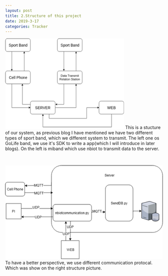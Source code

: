 ```yaml
---
layout: post
title: 2.Structure of this project
date: 2019-3-17
categories: Tracker
---
```

<section>
	<p>
		<span class="image left">
			<img style="height: 290px; width: 380px;" src="/images/structure.png">
		</span>
		This is a stucture of our system, as previous blog I have mentioned we have two different types of sport band, which we different system to transmit. The left one os GoLife band, we use it's SDK to write a app(which I will introduce in later blogs). On the left is miband which use nbiot to transmit data to the server.
	</p>
</section>
<br>
<section>
	<p>
		<span class="image right" style=" margin-right: 24px;">
			<img style="height: 300px; width: 576px;" src="/images/structure_image/structure2.png">
		</span>
		To have a better perspective, we use different communication protocal. Which was show on the right structure picture.
	</p>
</section>





